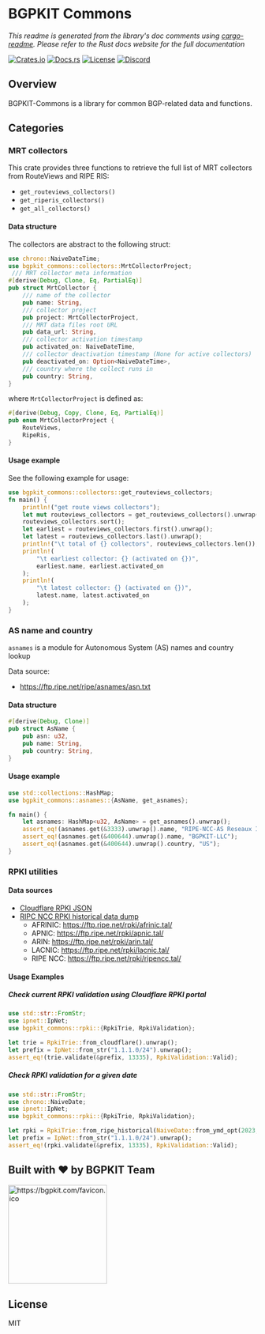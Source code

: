 # BGPKIT Commons

*This readme is generated from the library's doc comments using [cargo-readme](https://github.com/livioribeiro/cargo-readme). Please refer to the Rust docs website for the full documentation*

[![Crates.io](https://img.shields.io/crates/v/bgpkit-commons)](https://crates.io/crates/bgpkit-commons)
[![Docs.rs](https://docs.rs/bgpkit-commons/badge.svg)](https://docs.rs/bgpkit-commons)
[![License](https://img.shields.io/crates/l/bgpkit-commons)](https://raw.githubusercontent.com/bgpkit/bgpkit-commons/main/LICENSE)
[![Discord](https://img.shields.io/discord/919618842613927977?label=Discord&style=plastic)](https://discord.gg/XDaAtZsz6b)


## Overview

BGPKIT-Commons is a library for common BGP-related data and functions.

## Categories

### MRT collectors

This crate provides three functions to retrieve the full list of MRT collectors from
RouteViews and RIPE RIS:
- `get_routeviews_collectors()`
- `get_riperis_collectors()`
- `get_all_collectors()`

#### Data structure

The collectors are abstract to the following struct:
```rust
use chrono::NaiveDateTime;
use bgpkit_commons::collectors::MrtCollectorProject;
 /// MRT collector meta information
#[derive(Debug, Clone, Eq, PartialEq)]
pub struct MrtCollector {
    /// name of the collector
    pub name: String,
    /// collector project
    pub project: MrtCollectorProject,
    /// MRT data files root URL
    pub data_url: String,
    /// collector activation timestamp
    pub activated_on: NaiveDateTime,
    /// collector deactivation timestamp (None for active collectors)
    pub deactivated_on: Option<NaiveDateTime>,
    /// country where the collect runs in
    pub country: String,
}
```
where `MrtCollectorProject` is defined as:
```rust
#[derive(Debug, Copy, Clone, Eq, PartialEq)]
pub enum MrtCollectorProject {
    RouteViews,
    RipeRis,
}
```

#### Usage example

See the following example for usage:
```rust
use bgpkit_commons::collectors::get_routeviews_collectors;
fn main() {
    println!("get route views collectors");
    let mut routeviews_collectors = get_routeviews_collectors().unwrap();
    routeviews_collectors.sort();
    let earliest = routeviews_collectors.first().unwrap();
    let latest = routeviews_collectors.last().unwrap();
    println!("\t total of {} collectors", routeviews_collectors.len());
    println!(
        "\t earliest collector: {} (activated on {})",
        earliest.name, earliest.activated_on
    );
    println!(
        "\t latest collector: {} (activated on {})",
        latest.name, latest.activated_on
    );
}
```

### AS name and country

`asnames` is a module for Autonomous System (AS) names and country lookup

Data source:
- <https://ftp.ripe.net/ripe/asnames/asn.txt>

#### Data structure

```rust
#[derive(Debug, Clone)]
pub struct AsName {
    pub asn: u32,
    pub name: String,
    pub country: String,
}
```

#### Usage example

```rust
use std::collections::HashMap;
use bgpkit_commons::asnames::{AsName, get_asnames};

fn main() {
    let asnames: HashMap<u32, AsName> = get_asnames().unwrap();
    assert_eq!(asnames.get(&3333).unwrap().name, "RIPE-NCC-AS Reseaux IP Europeens Network Coordination Centre (RIPE NCC)");
    assert_eq!(asnames.get(&400644).unwrap().name, "BGPKIT-LLC");
    assert_eq!(asnames.get(&400644).unwrap().country, "US");
}
```

### RPKI utilities

#### Data sources

- [Cloudflare RPKI JSON](https://rpki.cloudflare.com/rpki.json)
- [RIPC NCC RPKI historical data dump](https://ftp.ripe.net/rpki/)
    - AFRINIC: <https://ftp.ripe.net/rpki/afrinic.tal/>
    - APNIC: <https://ftp.ripe.net/rpki/apnic.tal/>
    - ARIN: <https://ftp.ripe.net/rpki/arin.tal/>
    - LACNIC: <https://ftp.ripe.net/rpki/lacnic.tal/>
    - RIPE NCC: <https://ftp.ripe.net/rpki/ripencc.tal/>

#### Usage Examples

##### Check current RPKI validation using Cloudflare RPKI portal

```rust
use std::str::FromStr;
use ipnet::IpNet;
use bgpkit_commons::rpki::{RpkiTrie, RpkiValidation};

let trie = RpkiTrie::from_cloudflare().unwrap();
let prefix = IpNet::from_str("1.1.1.0/24").unwrap();
assert_eq!(trie.validate(&prefix, 13335), RpkiValidation::Valid);
```


##### Check RPKI validation for a given date
```rust
use std::str::FromStr;
use chrono::NaiveDate;
use ipnet::IpNet;
use bgpkit_commons::rpki::{RpkiTrie, RpkiValidation};

let rpki = RpkiTrie::from_ripe_historical(NaiveDate::from_ymd_opt(2023, 1, 1).unwrap()).unwrap();
let prefix = IpNet::from_str("1.1.1.0/24").unwrap();
assert_eq!(rpki.validate(&prefix, 13335), RpkiValidation::Valid);
```

## Built with ❤️ by BGPKIT Team

<a href="https://bgpkit.com"><img src="https://bgpkit.com/Original%20Logo%20Cropped.png" alt="https://bgpkit.com/favicon.ico" width="200"/></a>

## License

MIT
